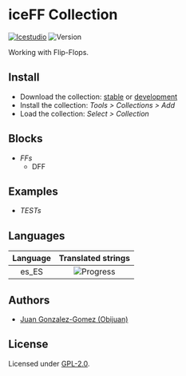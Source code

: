 # iceFF Collection

[![Icestudio](https://img.shields.io/badge/collection-icestudio-blue.svg)](https://github.com/FPGAwars/icestudio)
![Version](https://img.shields.io/badge/version-v0.1.0-orange.svg)

Working with Flip-Flops.

## Install

* Download the collection: [stable](https://github.com/FPGAwars/iceFF/archive/v0.1.0.zip) or [development](https://github.com/FPGAwars/iceFF/archive/master.zip)
* Install the collection: *Tools > Collections > Add*
* Load the collection: *Select > Collection*

## Blocks
* *FFs*
  * DFF

## Examples
* *TESTs*

## Languages
| Language | Translated strings |
|:--------:|:------------------:|
| es_ES | ![Progress](http://progressed.io/bar/30) |

## Authors
* [Juan Gonzalez-Gomez (Obijuan)](https://github.com/Obijuan)


## License

Licensed under [GPL-2.0](https://opensource.org/licenses/GPL-2.0).
